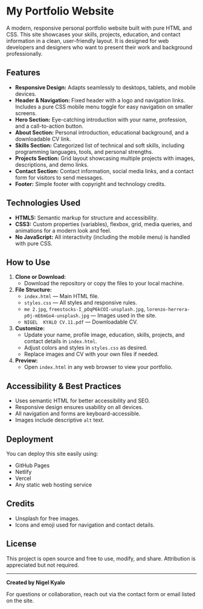 # My Portfolio Website

A modern, responsive personal portfolio website built with pure HTML and CSS. This site showcases your skills, projects, education, and contact information in a clean, user-friendly layout. It is designed for web developers and designers who want to present their work and background professionally.

## Features

- **Responsive Design:** Adapts seamlessly to desktops, tablets, and mobile devices.
- **Header & Navigation:** Fixed header with a logo and navigation links. Includes a pure CSS mobile menu toggle for easy navigation on smaller screens.
- **Hero Section:** Eye-catching introduction with your name, profession, and a call-to-action button.
- **About Section:** Personal introduction, educational background, and a downloadable CV link.
- **Skills Section:** Categorized list of technical and soft skills, including programming languages, tools, and personal strengths.
- **Projects Section:** Grid layout showcasing multiple projects with images, descriptions, and demo links.
- **Contact Section:** Contact information, social media links, and a contact form for visitors to send messages.
- **Footer:** Simple footer with copyright and technology credits.

## Technologies Used

- **HTML5:** Semantic markup for structure and accessibility.
- **CSS3:** Custom properties (variables), flexbox, grid, media queries, and animations for a modern look and feel.
- **No JavaScript:** All interactivity (including the mobile menu) is handled with pure CSS.

## How to Use

1. **Clone or Download:**
   - Download the repository or copy the files to your local machine.
2. **File Structure:**
   - `index.html` — Main HTML file.
   - `styles.css` — All styles and responsive rules.
   - `me 2.jpg`, `freestocks-I_pOqP6kCOI-unsplash.jpg`, `lorenzo-herrera-p0j-mE6mGo4-unsplash.jpg` — Images used in the site.
   - `NIGEL  KYALO CV.11.pdf` — Downloadable CV.
3. **Customize:**
   - Update your name, profile image, education, skills, projects, and contact details in `index.html`.
   - Adjust colors and styles in `styles.css` as desired.
   - Replace images and CV with your own files if needed.
4. **Preview:**
   - Open `index.html` in any web browser to view your portfolio.

## Accessibility & Best Practices

- Uses semantic HTML for better accessibility and SEO.
- Responsive design ensures usability on all devices.
- All navigation and forms are keyboard-accessible.
- Images include descriptive `alt` text.

## Deployment

You can deploy this site easily using:
- GitHub Pages
- Netlify
- Vercel
- Any static web hosting service

## Credits

- Unsplash for free images.
- Icons and emoji used for navigation and contact details.

## License

This project is open source and free to use, modify, and share. Attribution is appreciated but not required.

---

**Created by Nigel Kyalo**

For questions or collaboration, reach out via the contact form or email listed on the site.
